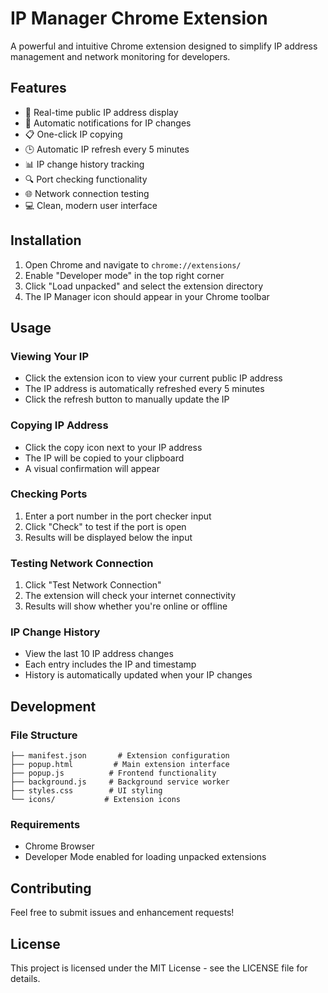 # IP Manager Chrome Extension

A powerful and intuitive Chrome extension designed to simplify IP address management and network monitoring for developers.

## Features

- 🔄 Real-time public IP address display
- 🔔 Automatic notifications for IP changes
- 📋 One-click IP copying
- 🕒 Automatic IP refresh every 5 minutes
- 📊 IP change history tracking
- 🔍 Port checking functionality
- 🌐 Network connection testing
- 💻 Clean, modern user interface

## Installation

1. Open Chrome and navigate to `chrome://extensions/`
2. Enable "Developer mode" in the top right corner
3. Click "Load unpacked" and select the extension directory
4. The IP Manager icon should appear in your Chrome toolbar

## Usage

### Viewing Your IP
- Click the extension icon to view your current public IP address
- The IP address is automatically refreshed every 5 minutes
- Click the refresh button to manually update the IP

### Copying IP Address
- Click the copy icon next to your IP address
- The IP will be copied to your clipboard
- A visual confirmation will appear

### Checking Ports
1. Enter a port number in the port checker input
2. Click "Check" to test if the port is open
3. Results will be displayed below the input

### Testing Network Connection
1. Click "Test Network Connection"
2. The extension will check your internet connectivity
3. Results will show whether you're online or offline

### IP Change History
- View the last 10 IP address changes
- Each entry includes the IP and timestamp
- History is automatically updated when your IP changes

## Development

### File Structure
```
├── manifest.json       # Extension configuration
├── popup.html         # Main extension interface
├── popup.js          # Frontend functionality
├── background.js     # Background service worker
├── styles.css        # UI styling
└── icons/           # Extension icons
```

### Requirements
- Chrome Browser
- Developer Mode enabled for loading unpacked extensions

## Contributing

Feel free to submit issues and enhancement requests!

## License

This project is licensed under the MIT License - see the LICENSE file for details.
